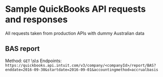 # Sample QuickBooks API requests and responses 

All requests taken from production APIs with dummy Australian data 

## BAS report
Method: `GET` \s\s
Endpoints: `https://quickbooks.api.intuit.com/v3/company/<companyId>/report/BAS?enddate=2016-09-30&startdate=2016-09-01&accountingmethod=accrualbasis`

